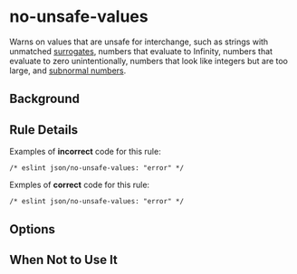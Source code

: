 # no-unsafe-values

Warns on values that are unsafe for interchange, such as strings with unmatched [surrogates](https://en.wikipedia.org/wiki/UTF-16), numbers that evaluate to Infinity, numbers that evaluate to zero unintentionally, numbers that look like integers but are too large, and [subnormal numbers](https://en.wikipedia.org/wiki/Subnormal_number).

## Background

## Rule Details

Examples of **incorrect** code for this rule:

```jsonc
/* eslint json/no-unsafe-values: "error" */

```

Exmples of **correct** code for this rule:

```jsonc
/* eslint json/no-unsafe-values: "error" */

```

## Options

## When Not to Use It
